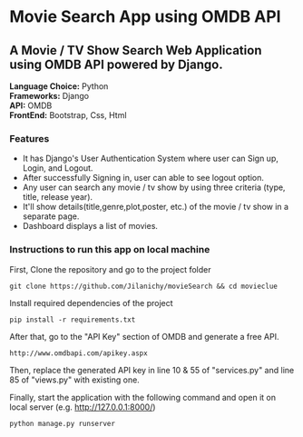# Movie Search App using OMDB API

## A Movie / TV Show Search Web Application using OMDB API powered by Django.

<b>Language Choice:</b> Python <br>
<b>Frameworks:</b> Django <br>
<b>API:</b> OMDB <br>
<b>FrontEnd:</b> Bootstrap, Css, Html <br>


### Features

  - It has Django's User Authentication System where user can Sign up, Login, and Logout.
  - After successfully Signing in, user can able to see logout option.
  - Any user can search any movie / tv show by using three criteria (type, title, release year).
  - It'll show details(title,genre,plot,poster, etc.) of the movie / tv show in a separate page.
  - Dashboard displays a list of movies.


### Instructions to run this app on local machine

First, Clone the repository and go to the project folder
```console
git clone https://github.com/Jilanichy/movieSearch && cd movieclue
```

Install required dependencies of the project
 ```console
 pip install -r requirements.txt
```

After that, go to the "API Key" section of OMDB and generate a free API.
```console
http://www.omdbapi.com/apikey.aspx
```
Then, replace the generated API key in line 10 & 55 of "services.py" and line 85 of "views.py" with existing one.

Finally, start the application with the following command and open it on local server (e.g. http://127.0.0.1:8000/)
```console
python manage.py runserver
```
